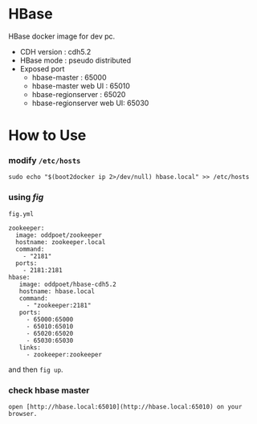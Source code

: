 HBase
=======

HBase docker image for dev pc. 

* CDH version : cdh5.2
* HBase mode : pseudo distributed 
* Exposed port 
	* hbase-master : 65000
	* hbase-master web UI : 65010
	* hbase-regionserver : 65020
	* hbase-regionserver web UI: 65030


How to Use
===========


### modify ``/etc/hosts``

```
sudo echo "$(boot2docker ip 2>/dev/null) hbase.local" >> /etc/hosts
```


### using *fig*

``fig.yml``

```
zookeeper:
  image: oddpoet/zookeeper
  hostname: zookeeper.local
  command:
    - "2181"
  ports:
    - 2181:2181
hbase:
   image: oddpoet/hbase-cdh5.2
   hostname: hbase.local
   command:
     - "zookeeper:2181"
   ports:
     - 65000:65000
     - 65010:65010
     - 65020:65020
     - 65030:65030
   links:
     - zookeeper:zookeeper
```

and then ``fig up``.

### check hbase master

```
open [http://hbase.local:65010](http://hbase.local:65010) on your browser.
```





